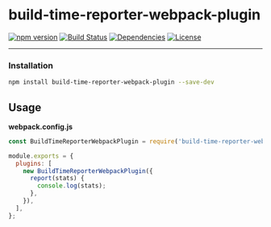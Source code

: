 # build-time-reporter-webpack-plugin

[![npm version](https://badge.fury.io/js/build-time-reporter-webpack-plugin.svg)](https://badge.fury.io/js/build-time-reporter-webpack-plugin)
[![Build Status](https://travis-ci.com/rafalmaciejewski/build-time-reporter-webpack-plugin.svg?branch=master)](https://travis-ci.com/rafalmaciejewski/build-time-reporter-webpack-plugin)
[![Dependencies](https://img.shields.io/david/rafalmaciejewski/build-time-reporter-webpack-plugin.svg)](https://david-dm.org/rafalmaciejewski/build-time-reporter-webpack-plugin)
[![License](http://img.shields.io/:license-mit-blue.svg)](http://badges.mit-license.org)

---

### Installation

```bash
npm install build-time-reporter-webpack-plugin --save-dev
```

## Usage

**webpack.config.js**

```js
const BuildTimeReporterWebpackPlugin = require('build-time-reporter-webpack-plugin');

module.exports = {
  plugins: [
    new BuildTimeReporterWebpackPlugin({
      report(stats) {
        console.log(stats);
      },
    }),
  ],
};
```
